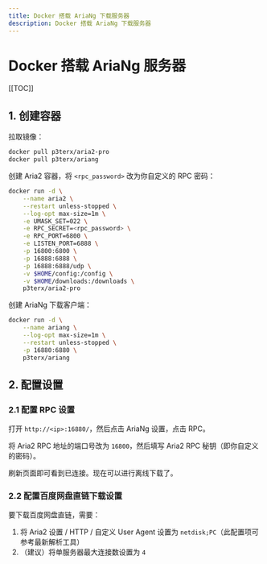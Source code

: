 ```yaml
---
title: Docker 搭载 AriaNg 下载服务器
description: Docker 搭载 AriaNg 下载服务器
---
```


# Docker 搭载 AriaNg 服务器

[[TOC]]

## 1. 创建容器

拉取镜像：

```bash
docker pull p3terx/aria2-pro
docker pull p3terx/ariang
```

创建 Aria2 容器，将 `<rpc_password>` 改为你自定义的 RPC 密码：

```bash
docker run -d \
    --name aria2 \
    --restart unless-stopped \
    --log-opt max-size=1m \
    -e UMASK_SET=022 \
    -e RPC_SECRET=<rpc_password> \
    -e RPC_PORT=6800 \
    -e LISTEN_PORT=6888 \
    -p 16800:6800 \
    -p 16888:6888 \
    -p 16888:6888/udp \
    -v $HOME/config:/config \
    -v $HOME/downloads:/downloads \
    p3terx/aria2-pro
```

创建 AriaNg 下载客户端：

```bash
docker run -d \
    --name ariang \
    --log-opt max-size=1m \
    --restart unless-stopped \
    -p 16880:6880 \
    p3terx/ariang
```

## 2. 配置设置

### 2.1 配置 RPC 设置

打开 `http://<ip>:16880/`，然后点击 AriaNg 设置，点击 RPC。

将 Aria2 RPC 地址的端口号改为 `16800`，然后填写 Aria2 RPC 秘钥（即你自定义的密码）。

刷新页面即可看到已连接。现在可以进行离线下载了。

### 2.2 配置百度网盘直链下载设置

要下载百度网盘直链，需要：
1. 将 Aria2 设置 / HTTP / 自定义 User Agent 设置为 `netdisk;PC`（此配置项可参考最新解析工具）
2. （建议）将单服务器最大连接数设置为 `4`

